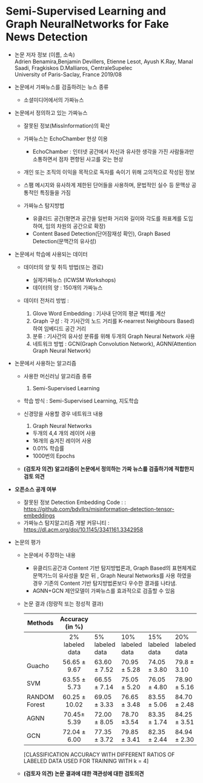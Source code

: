   # Semi-Supervised Learning and Graph NeuralNetworks for Fake News Detection

* 논문 저자 정보 (이름, 소속)   
Adrien Benamira,Benjamin Devillers, Etienne Lesot, Ayush K.Ray, Manal Saadi, Fragkiskos D.Malliaros, CentraleSupelec   
University of Paris-Saclay, France
2019/08   

* 논문에서 가짜뉴스를 검출하려는 뉴스 종류
  * 소셜미디어에서의 가짜뉴스

* 논문에서 정의하고 있는 가짜뉴스
  * 잘못된 정보(MissInformation)의 확산
  * 가짜뉴스는 EchoChamber 현상 이용 
    * EchoChamber : 인터넷 공간에서 자신과 유사한 생각을 가진 사람들과만 소통하면서 점차 편향된 사고를 갖는 현상
 
  
  * 개인 또는 조직의 이익을 목적으로 독자를 속이기 위해  고의적으로 작성된 정보
  * 스팸 메시지와 유사하게 제한된 단어들을 사용하며, 문법적인 실수 등 문맥상 공통적인 특징들을 가짐
  * 가짜뉴스 탐지방법 
    - 유클리드 공간(평면과 공간을 일반화 거리와 길이와 각도를 좌표계를 도입하여, 임의 차원의 공간으로 확장)
    - Content Based Detection(단어잠재성 확인), Graph Based Detection(문맥간의 유사성)
  
* 논문에서 학습에 사용되는 데이터
  - 데이터의 양 및 취득 방법(또는 경로)
    - 실제가짜뉴스 (ICWSM Workshops)
    - 데이터의 양 : 150개의 가짜뉴스
    
  - 데이터 전처리 방법 : 
    1. Glove Word Embedding : 기사내 단어의 평균 벡터를 계산
    2. Graph 구성 : 각 기사간의 노드 거리를 K-nearrest Neighbours Based) 하여 임베디드 공간 거리
    3. 분류 : 기사간의 유사성 분류를 위해 두개의 Graph Neural Network 사용
    4. 네트워크 방법 : GCN(Graph Convolution Network), AGNN(Attention Graph Neural Network)
 
* 논문에서 사용하는 알고리즘  
  - 사용한 머신러닝 알고리즘 종류 
    1. Semi-Supervised Learning 
  - 학습 방식 : Semi-Supervised Learning, 지도학습
  - 신경망을 사용할 경우 네트워크 내용
    1. Graph Neural Networks
      - 두개의 4,4 개의 레이어 사용
      - 16개의 숨겨진 레이어 사용
      - 0.01% 학습률 
      - 1000번의 Epochs

  - **(검토자 의견) 알고리즘이 논문에서 정의하는 가짜 뉴스를 검출하기에 적합한지 검토 의견** 

* **오픈소스 공개 여부** 
   - 잘못된 정보 Detection Embedding Code : : https://github.com/bdvllrs/misinformation-detection-tensor-embeddings 
   - 가짜뉴스 탐지알고리즘 개발 커뮤니티 : https://dl.acm.org/doi/10.1145/3341161.3342958
  
* 논문의 평가
  - 논문에서 주장하는 내용 
    - 유클리드공간과 Content 기반 탐지방법론과, Graph Based의 표현체계로 문맥가느이 유사성을 찾은 뒤 , Graph Neural Networks를 사용 하였을 경우 기존의 Content 기반 탐지방법론보다 우수한 결과를 나타냄.
    - AGNN+GCN 제안모델이 가짜뉴스를 효과적으로 검출할 수 있음
    
   - 논문 결과 (정량적 또는 정성적 결과)
  
      | Methods | Accuracy (in %)|||||
      |---|:--:|---|---|---|---|
      ||2% labeled data|5% labeled data|10% labeled data|15% labeled data|20% labeled data|
      |Guacho|56.65 ± 9.67|63.60 ± 7.52|70.95 ± 5.28|74.05 ± 3.80|79.8 ± 3.10|
      |SVM|63.55 ± 5.73|66.55 ± 7.14|75.05 ± 5.20|76.05 ± 4.80|78.90 ± 5.16|
      |RANDOM Forest|60.25 ± 10.02|69.05 ± 3.33|76.65 ± 3.48|83.55 ± 5.06|84.70 ± 2.48|
      |AGNN|70.45± 5.39|72.00 ± 8.05|78.70 ±3.54|83.35 ± 1.74|84.25 ± 3.51|
      |GCN|72.04 ± 6.00|77.35 ± 3.72|79.85 ± 3.41|82.35 ± 2.44|84.94 ± 2.30|
      [CLASSIFICATION ACCURACY WITH DIFFERENT RATIOS OF LABELED DATA USED FOR TRAINING WITH k = 4]
  - **(검토자 의견) 논문 결과에 대한 객관성에 대한 검토의견** 


